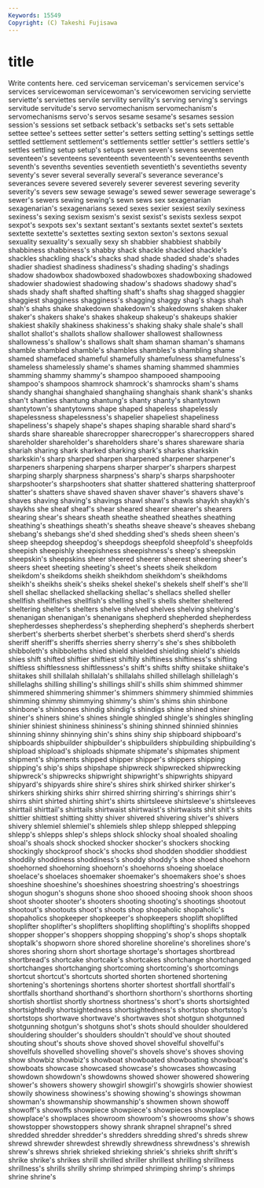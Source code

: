 ```yaml
---
Keywords: 15549 
Copyright: (C) Takeshi Fujisawa
---
```


# title

Write contents here.
ced serviceman serviceman's
servicemen service's services servicewoman servicewoman's servicewomen servicing serviette serviette's serviettes
servile servility servility's serving serving's servings servitude servitude's servo servomechanism
servomechanism's servomechanisms servo's servos sesame sesame's sesames session session's sessions
set setback setback's setbacks set's sets settable settee settee's settees
setter setter's setters setting setting's settings settle settled settlement settlement's
settlements settler settler's settlers settle's settles settling setup setup's setups
seven seven's sevens seventeen seventeen's seventeens seventeenth seventeenth's seventeenths seventh
seventh's sevenths seventies seventieth seventieth's seventieths seventy seventy's sever several
severally several's severance severance's severances severe severed severely severer severest
severing severity severity's severs sew sewage sewage's sewed sewer sewerage
sewerage's sewer's sewers sewing sewing's sewn sews sex sexagenarian sexagenarian's
sexagenarians sexed sexes sexier sexiest sexily sexiness sexiness's sexing sexism
sexism's sexist sexist's sexists sexless sexpot sexpot's sexpots sex's sextant
sextant's sextants sextet sextet's sextets sextette sextette's sextettes sexting sexton
sexton's sextons sexual sexuality sexuality's sexually sexy sh shabbier shabbiest
shabbily shabbiness shabbiness's shabby shack shackle shackled shackle's shackles shackling
shack's shacks shad shade shaded shade's shades shadier shadiest shadiness
shadiness's shading shading's shadings shadow shadowbox shadowboxed shadowboxes shadowboxing shadowed
shadowier shadowiest shadowing shadow's shadows shadowy shad's shads shady shaft
shafted shafting shaft's shafts shag shagged shaggier shaggiest shagginess shagginess's
shagging shaggy shag's shags shah shah's shahs shake shakedown shakedown's
shakedowns shaken shaker shaker's shakers shake's shakes shakeup shakeup's shakeups
shakier shakiest shakily shakiness shakiness's shaking shaky shale shale's shall
shallot shallot's shallots shallow shallower shallowest shallowness shallowness's shallow's shallows
shalt sham shaman shaman's shamans shamble shambled shamble's shambles shambles's
shambling shame shamed shamefaced shameful shamefully shamefulness shamefulness's shameless shamelessly
shame's shames shaming shammed shammies shamming shammy shammy's shampoo shampooed
shampooing shampoo's shampoos shamrock shamrock's shamrocks sham's shams shandy shanghai
shanghaied shanghaiing shanghais shank shank's shanks shan't shanties shantung shantung's
shanty shanty's shantytown shantytown's shantytowns shape shaped shapeless shapelessly shapelessness
shapelessness's shapelier shapeliest shapeliness shapeliness's shapely shape's shapes shaping sharable
shard shard's shards share shareable sharecropper sharecropper's sharecroppers shared shareholder
shareholder's shareholders share's shares shareware sharia shariah sharing shark sharked
sharking shark's sharks sharkskin sharkskin's sharp sharped sharpen sharpened sharpener
sharpener's sharpeners sharpening sharpens sharper sharper's sharpers sharpest sharping sharply
sharpness sharpness's sharp's sharps sharpshooter sharpshooter's sharpshooters shat shatter shattered
shattering shatterproof shatter's shatters shave shaved shaven shaver shaver's shavers
shave's shaves shaving shaving's shavings shawl shawl's shawls shaykh shaykh's
shaykhs she sheaf sheaf's shear sheared shearer shearer's shearers shearing
shear's shears sheath sheathe sheathed sheathes sheathing sheathing's sheathings sheath's
sheaths sheave sheave's sheaves shebang shebang's shebangs she'd shed shedding
shed's sheds sheen sheen's sheep sheepdog sheepdog's sheepdogs sheepfold sheepfold's
sheepfolds sheepish sheepishly sheepishness sheepishness's sheep's sheepskin sheepskin's sheepskins sheer
sheered sheerer sheerest sheering sheer's sheers sheet sheeting sheeting's sheet's
sheets sheik sheikdom sheikdom's sheikdoms sheikh sheikhdom sheikhdom's sheikhdoms sheikh's
sheikhs sheik's sheiks shekel shekel's shekels shelf shelf's she'll shell
shellac shellacked shellacking shellac's shellacs shelled sheller shellfish shellfishes shellfish's
shelling shell's shells shelter sheltered sheltering shelter's shelters shelve shelved
shelves shelving shelving's shenanigan shenanigan's shenanigans shepherd shepherded shepherdess shepherdesses
shepherdess's shepherding shepherd's shepherds sherbert sherbert's sherberts sherbet sherbet's sherbets
sherd sherd's sherds sheriff sheriff's sheriffs sherries sherry sherry's she's
shes shibboleth shibboleth's shibboleths shied shield shielded shielding shield's shields
shies shift shifted shiftier shiftiest shiftily shiftiness shiftiness's shifting shiftless
shiftlessness shiftlessness's shift's shifts shifty shiitake shiitake's shiitakes shill shillalah
shillalah's shillalahs shilled shillelagh shillelagh's shillelaghs shilling shilling's shillings shill's
shills shim shimmed shimmer shimmered shimmering shimmer's shimmers shimmery shimmied
shimmies shimming shimmy shimmying shimmy's shim's shims shin shinbone shinbone's
shinbones shindig shindig's shindigs shine shined shiner shiner's shiners shine's
shines shingle shingled shingle's shingles shingling shinier shiniest shininess shininess's
shining shinned shinnied shinnies shinning shinny shinnying shin's shins shiny
ship shipboard shipboard's shipboards shipbuilder shipbuilder's shipbuilders shipbuilding shipbuilding's shipload
shipload's shiploads shipmate shipmate's shipmates shipment shipment's shipments shipped shipper
shipper's shippers shipping shipping's ship's ships shipshape shipwreck shipwrecked shipwrecking
shipwreck's shipwrecks shipwright shipwright's shipwrights shipyard shipyard's shipyards shire shire's
shires shirk shirked shirker shirker's shirkers shirking shirks shirr shirred
shirring shirring's shirrings shirr's shirrs shirt shirted shirting shirt's shirts
shirtsleeve shirtsleeve's shirtsleeves shirttail shirttail's shirttails shirtwaist shirtwaist's shirtwaists shit
shit's shits shittier shittiest shitting shitty shiver shivered shivering shiver's
shivers shivery shlemiel shlemiel's shlemiels shlep shlepp shlepped shlepping shlepp's
shlepps shlep's shleps shlock shlocky shoal shoaled shoaling shoal's shoals
shock shocked shocker shocker's shockers shocking shockingly shockproof shock's shocks
shod shodden shoddier shoddiest shoddily shoddiness shoddiness's shoddy shoddy's shoe
shoed shoehorn shoehorned shoehorning shoehorn's shoehorns shoeing shoelace shoelace's shoelaces
shoemaker shoemaker's shoemakers shoe's shoes shoeshine shoeshine's shoeshines shoestring shoestring's
shoestrings shogun shogun's shoguns shone shoo shooed shooing shook shoon
shoos shoot shooter shooter's shooters shooting shooting's shootings shootout shootout's
shootouts shoot's shoots shop shopaholic shopaholic's shopaholics shopkeeper shopkeeper's shopkeepers
shoplift shoplifted shoplifter shoplifter's shoplifters shoplifting shoplifting's shoplifts shopped shopper
shopper's shoppers shopping shopping's shop's shops shoptalk shoptalk's shopworn shore
shored shoreline shoreline's shorelines shore's shores shoring shorn short shortage
shortage's shortages shortbread shortbread's shortcake shortcake's shortcakes shortchange shortchanged shortchanges
shortchanging shortcoming shortcoming's shortcomings shortcut shortcut's shortcuts shorted shorten shortened
shortening shortening's shortenings shortens shorter shortest shortfall shortfall's shortfalls shorthand
shorthand's shorthorn shorthorn's shorthorns shorting shortish shortlist shortly shortness shortness's
short's shorts shortsighted shortsightedly shortsightedness shortsightedness's shortstop shortstop's shortstops shortwave
shortwave's shortwaves shot shotgun shotgunned shotgunning shotgun's shotguns shot's shots
should shoulder shouldered shouldering shoulder's shoulders shouldn't should've shout shouted
shouting shout's shouts shove shoved shovel shovelful shovelful's shovelfuls shovelled
shovelling shovel's shovels shove's shoves shoving show showbiz showbiz's showboat
showboated showboating showboat's showboats showcase showcased showcase's showcases showcasing showdown
showdown's showdowns showed shower showered showering shower's showers showery showgirl
showgirl's showgirls showier showiest showily showiness showiness's showing showing's showings
showman showman's showmanship showmanship's showmen shown showoff showoff's showoffs showpiece
showpiece's showpieces showplace showplace's showplaces showroom showroom's showrooms show's shows
showstopper showstoppers showy shrank shrapnel shrapnel's shred shredded shredder shredder's
shredders shredding shred's shreds shrew shrewd shrewder shrewdest shrewdly shrewdness
shrewdness's shrewish shrew's shrews shriek shrieked shrieking shriek's shrieks shrift
shrift's shrike shrike's shrikes shrill shrilled shriller shrillest shrilling shrillness
shrillness's shrills shrilly shrimp shrimped shrimping shrimp's shrimps shrine shrine's
